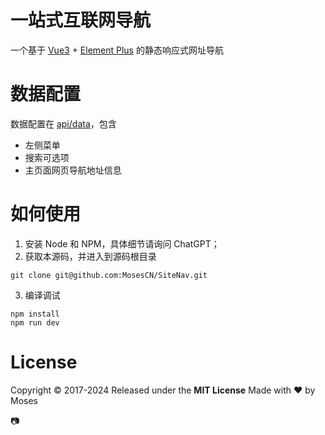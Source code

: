 # 一站式互联网导航

一个基于 [Vue3](https://vuejs.org) + [Element Plus](https://element-plus.org) 的静态响应式网址导航

# 数据配置

数据配置在 [api/data](./api/data/)，包含

- 左侧菜单
- 搜索可选项
- 主页面网页导航地址信息

# 如何使用

1. 安装 Node 和 NPM，具体细节请询问 ChatGPT；
2. 获取本源码，并进入到源码根目录

```shell
git clone git@github.com:MosesCN/SiteNav.git
```

3. 编译调试

```shell
npm install
npm run dev
```

# License

Copyright © 2017-2024 Released under the **MIT License** Made with ❤️ by Moses

📷
